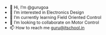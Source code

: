 - 👋 Hi, I’m @gurugoa
- 👀 I’m interested in Electronics Design
- 🌱 I’m currently learning Field Oriented Control
- 💞️ I’m looking to collaborate on Motor Control
- 📫 How to reach me guru@itschool.in

<!---
gurugoa/gurugoa is a ✨ special ✨ repository because its `README.md` (this file) appears on your GitHub profile.
You can click the Preview link to take a look at your changes.
--->

